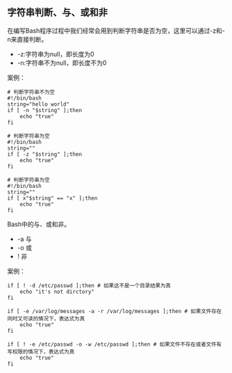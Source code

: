 ## 字符串判断、与、或和非

在编写Bash程序过程中我们经常会用到判断字符串是否为空，这里可以通过-z和-n来直接判断。

* -z:字符串为null，即长度为0
* -n:字符串不为null，即长度不为0

案例：

```
# 判断字符串不为空
#!/bin/bash
string="hello world"
if [ -n "$string" ];then
    echo "true"
fi

# 判断字符串为空
#!/bin/bash
string=""
if [ -z "$string" ];then
    echo "true"
fi

# 判断字符串为空
#!/bin/bash
string=""
if [ x"$string" == "x" ];then
    echo "true"
fi
```

Bash中的与、或和非。

* -a 与
* -o 或
* ! 非

案例：

```
if [ ! -d /etc/passwd ];then # 如果这不是一个目录结果为真
    echo "it's not dirctory"
fi

if [ -e /var/log/messages -a -r /var/log/messages ];then # 如果文件存在同时又可读的情况下，表达式为真
    echo "true"
fi

if [ ! -e /etc/passwd -o -w /etc/passwd ];then # 如果文件不存在或者文件有写权限的情况下，表达式为真
    echo "true"
fi
```



